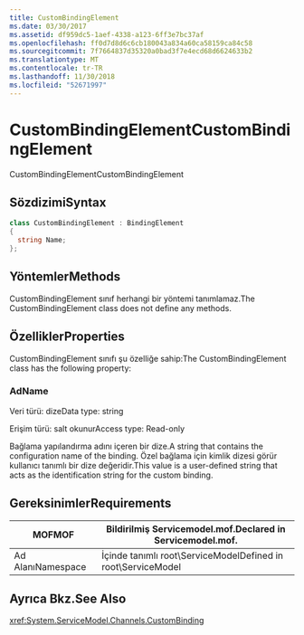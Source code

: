 ```yaml
---
title: CustomBindingElement
ms.date: 03/30/2017
ms.assetid: df959dc5-1aef-4338-a123-6ff3e7bc37af
ms.openlocfilehash: ff0d7d8d6c6cb180043a834a60ca58159ca84c58
ms.sourcegitcommit: 7f7664837d35320a0bad3f7e4ecd68d6624633b2
ms.translationtype: MT
ms.contentlocale: tr-TR
ms.lasthandoff: 11/30/2018
ms.locfileid: "52671997"
---
```

# <a name="custombindingelement"></a><span data-ttu-id="dfd4b-102">CustomBindingElement</span><span class="sxs-lookup"><span data-stu-id="dfd4b-102">CustomBindingElement</span></span>
<span data-ttu-id="dfd4b-103">CustomBindingElement</span><span class="sxs-lookup"><span data-stu-id="dfd4b-103">CustomBindingElement</span></span>  
  
## <a name="syntax"></a><span data-ttu-id="dfd4b-104">Sözdizimi</span><span class="sxs-lookup"><span data-stu-id="dfd4b-104">Syntax</span></span>  
  
```csharp
class CustomBindingElement : BindingElement  
{  
  string Name;  
};  
```  
  
## <a name="methods"></a><span data-ttu-id="dfd4b-105">Yöntemler</span><span class="sxs-lookup"><span data-stu-id="dfd4b-105">Methods</span></span>  
 <span data-ttu-id="dfd4b-106">CustomBindingElement sınıf herhangi bir yöntemi tanımlamaz.</span><span class="sxs-lookup"><span data-stu-id="dfd4b-106">The CustomBindingElement class does not define any methods.</span></span>  
  
## <a name="properties"></a><span data-ttu-id="dfd4b-107">Özellikler</span><span class="sxs-lookup"><span data-stu-id="dfd4b-107">Properties</span></span>  
 <span data-ttu-id="dfd4b-108">CustomBindingElement sınıfı şu özelliğe sahip:</span><span class="sxs-lookup"><span data-stu-id="dfd4b-108">The CustomBindingElement class has the following property:</span></span>  
  
### <a name="name"></a><span data-ttu-id="dfd4b-109">Ad</span><span class="sxs-lookup"><span data-stu-id="dfd4b-109">Name</span></span>  
 <span data-ttu-id="dfd4b-110">Veri türü: dize</span><span class="sxs-lookup"><span data-stu-id="dfd4b-110">Data type: string</span></span>  
  
 <span data-ttu-id="dfd4b-111">Erişim türü: salt okunur</span><span class="sxs-lookup"><span data-stu-id="dfd4b-111">Access type: Read-only</span></span>  
  
 <span data-ttu-id="dfd4b-112">Bağlama yapılandırma adını içeren bir dize.</span><span class="sxs-lookup"><span data-stu-id="dfd4b-112">A string that contains the configuration name of the binding.</span></span> <span data-ttu-id="dfd4b-113">Özel bağlama için kimlik dizesi görür kullanıcı tanımlı bir dize değeridir.</span><span class="sxs-lookup"><span data-stu-id="dfd4b-113">This value is a user-defined string that acts as the identification string for the custom binding.</span></span>  
  
## <a name="requirements"></a><span data-ttu-id="dfd4b-114">Gereksinimler</span><span class="sxs-lookup"><span data-stu-id="dfd4b-114">Requirements</span></span>  
  
|<span data-ttu-id="dfd4b-115">MOF</span><span class="sxs-lookup"><span data-stu-id="dfd4b-115">MOF</span></span>|<span data-ttu-id="dfd4b-116">Bildirilmiş Servicemodel.mof.</span><span class="sxs-lookup"><span data-stu-id="dfd4b-116">Declared in Servicemodel.mof.</span></span>|  
|---------|-----------------------------------|  
|<span data-ttu-id="dfd4b-117">Ad Alanı</span><span class="sxs-lookup"><span data-stu-id="dfd4b-117">Namespace</span></span>|<span data-ttu-id="dfd4b-118">İçinde tanımlı root\ServiceModel</span><span class="sxs-lookup"><span data-stu-id="dfd4b-118">Defined in root\ServiceModel</span></span>|  
  
## <a name="see-also"></a><span data-ttu-id="dfd4b-119">Ayrıca Bkz.</span><span class="sxs-lookup"><span data-stu-id="dfd4b-119">See Also</span></span>  
 <xref:System.ServiceModel.Channels.CustomBinding>
